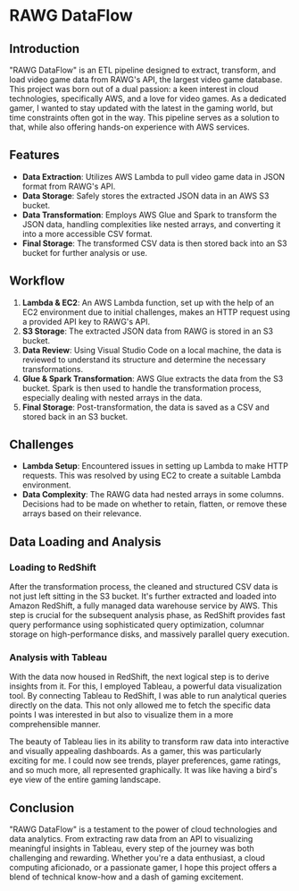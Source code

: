 # RAWG DataFlow

## Introduction
"RAWG DataFlow" is an ETL pipeline designed to extract, transform, and load video game data from RAWG's API, the largest video game database. This project was born out of a dual passion: a keen interest in cloud technologies, specifically AWS, and a love for video games. As a dedicated gamer, I wanted to stay updated with the latest in the gaming world, but time constraints often got in the way. This pipeline serves as a solution to that, while also offering hands-on experience with AWS services.

## Features
- **Data Extraction**: Utilizes AWS Lambda to pull video game data in JSON format from RAWG's API.
- **Data Storage**: Safely stores the extracted JSON data in an AWS S3 bucket.
- **Data Transformation**: Employs AWS Glue and Spark to transform the JSON data, handling complexities like nested arrays, and converting it into a more accessible CSV format.
- **Final Storage**: The transformed CSV data is then stored back into an S3 bucket for further analysis or use.

## Workflow
1. **Lambda & EC2**: An AWS Lambda function, set up with the help of an EC2 environment due to initial challenges, makes an HTTP request using a provided API key to RAWG's API.
2. **S3 Storage**: The extracted JSON data from RAWG is stored in an S3 bucket.
3. **Data Review**: Using Visual Studio Code on a local machine, the data is reviewed to understand its structure and determine the necessary transformations.
4. **Glue & Spark Transformation**: AWS Glue extracts the data from the S3 bucket. Spark is then used to handle the transformation process, especially dealing with nested arrays in the data.
5. **Final Storage**: Post-transformation, the data is saved as a CSV and stored back in an S3 bucket.

## Challenges
- **Lambda Setup**: Encountered issues in setting up Lambda to make HTTP requests. This was resolved by using EC2 to create a suitable Lambda environment.
- **Data Complexity**: The RAWG data had nested arrays in some columns. Decisions had to be made on whether to retain, flatten, or remove these arrays based on their relevance.

## Data Loading and Analysis

### Loading to RedShift
After the transformation process, the cleaned and structured CSV data is not just left sitting in the S3 bucket. It's further extracted and loaded into Amazon RedShift, a fully managed data warehouse service by AWS. This step is crucial for the subsequent analysis phase, as RedShift provides fast query performance using sophisticated query optimization, columnar storage on high-performance disks, and massively parallel query execution.

### Analysis with Tableau
With the data now housed in RedShift, the next logical step is to derive insights from it. For this, I employed Tableau, a powerful data visualization tool. By connecting Tableau to RedShift, I was able to run analytical queries directly on the data. This not only allowed me to fetch the specific data points I was interested in but also to visualize them in a more comprehensible manner.

The beauty of Tableau lies in its ability to transform raw data into interactive and visually appealing dashboards. As a gamer, this was particularly exciting for me. I could now see trends, player preferences, game ratings, and so much more, all represented graphically. It was like having a bird's eye view of the entire gaming landscape.

## Conclusion
"RAWG DataFlow" is a testament to the power of cloud technologies and data analytics. From extracting raw data from an API to visualizing meaningful insights in Tableau, every step of the journey was both challenging and rewarding. Whether you're a data enthusiast, a cloud computing aficionado, or a passionate gamer, I hope this project offers a blend of technical know-how and a dash of gaming excitement.

